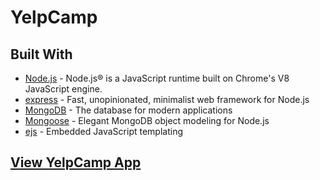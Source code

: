 <h1>YelpCamp </h1>
<h2>Built With</h2>

- [Node.js](https://nodejs.org) - Node.js® is a JavaScript runtime built on Chrome's V8 JavaScript engine.
- [express](https://expressjs.com//) - Fast, unopinionated, minimalist web framework for Node.js
- [MongoDB](https://www.mongodb.com/) - The database for
  modern applications
- [Mongoose](https://mongoosejs.com/) - Elegant MongoDB object modeling for Node.js
- [ejs](https://ejs.co/) - Embedded JavaScript templating

<h2>
<a href="https://yelpcamp-anand.herokuapp.com"> View YelpCamp App </>
</h2>
